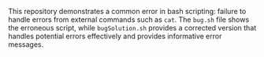 This repository demonstrates a common error in bash scripting: failure to handle errors from external commands such as `cat`. The `bug.sh` file shows the erroneous script, while `bugSolution.sh` provides a corrected version that handles potential errors effectively and provides informative error messages.